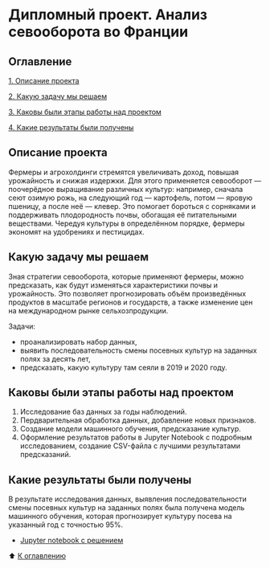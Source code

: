 # Дипломный проект. Анализ севооборота во Франции

## Оглавление

[1. Описание проекта](https://github.com/Terr14/SF_DS/tree/main/SF_DataScience_projects/%D0%94%D0%B8%D0%BF%D0%BB%D0%BE%D0%BC%D0%BD%D1%8B%D0%B9%20%D0%BF%D1%80%D0%BE%D0%B5%D0%BA%D1%82.%20%D0%A0%D0%B5%D0%B0%D0%BB%D1%8C%D0%BD%D1%8B%D0%B5%20%D0%BA%D0%B5%D0%B9%D1%81%D1%8B%20%D0%BA%D0%BE%D0%BC%D0%BF%D0%B0%D0%BD%D0%B8%D0%B9%20%C2%AB%D0%94%D0%B5%D0%B2%D1%85%D0%B0%D0%B1%C2%BB%20%D0%B8%20%C2%AB%D0%9B%D0%B0%D0%B1%D0%BE%D1%80%D0%B0%D1%82%D0%BE%D1%80%D0%B8%D1%8F%20%D0%B8%D1%81%D1%81%D0%BB%D0%B5%D0%B4%D0%BE%D0%B2%D0%B0%D0%BD%D0%B8%D0%B9%20%D0%B3%D1%80%D0%B0%D0%B6%D0%B4%D0%B0%D0%BD%D1%81%D0%BA%D0%BE%D0%B3%D0%BE%20%D0%BE%D0%B1%D1%89%D0%B5%D1%81%D1%82%D0%B2%D0%B0%C2%BB/%D0%90%D0%BD%D0%B0%D0%BB%D0%B8%D0%B7%20%D1%81%D1%85%D0%B5%D0%BC%20%D1%81%D0%B5%D0%B2%D0%BE%D0%BE%D0%B1%D0%BE%D1%80%D0%BE%D1%82%D0%B0#%D0%BE%D0%BF%D0%B8%D1%81%D0%B0%D0%BD%D0%B8%D0%B5-%D0%BF%D1%80%D0%BE%D0%B5%D0%BA%D1%82%D0%B0)

[2. Какую задачу мы решаем](https://github.com/Terr14/SF_DS/tree/main/SF_DataScience_projects/%D0%94%D0%B8%D0%BF%D0%BB%D0%BE%D0%BC%D0%BD%D1%8B%D0%B9%20%D0%BF%D1%80%D0%BE%D0%B5%D0%BA%D1%82.%20%D0%A0%D0%B5%D0%B0%D0%BB%D1%8C%D0%BD%D1%8B%D0%B5%20%D0%BA%D0%B5%D0%B9%D1%81%D1%8B%20%D0%BA%D0%BE%D0%BC%D0%BF%D0%B0%D0%BD%D0%B8%D0%B9%20%C2%AB%D0%94%D0%B5%D0%B2%D1%85%D0%B0%D0%B1%C2%BB%20%D0%B8%20%C2%AB%D0%9B%D0%B0%D0%B1%D0%BE%D1%80%D0%B0%D1%82%D0%BE%D1%80%D0%B8%D1%8F%20%D0%B8%D1%81%D1%81%D0%BB%D0%B5%D0%B4%D0%BE%D0%B2%D0%B0%D0%BD%D0%B8%D0%B9%20%D0%B3%D1%80%D0%B0%D0%B6%D0%B4%D0%B0%D0%BD%D1%81%D0%BA%D0%BE%D0%B3%D0%BE%20%D0%BE%D0%B1%D1%89%D0%B5%D1%81%D1%82%D0%B2%D0%B0%C2%BB/%D0%90%D0%BD%D0%B0%D0%BB%D0%B8%D0%B7%20%D1%81%D1%85%D0%B5%D0%BC%20%D1%81%D0%B5%D0%B2%D0%BE%D0%BE%D0%B1%D0%BE%D1%80%D0%BE%D1%82%D0%B0#%D0%BA%D0%B0%D0%BA%D1%83%D1%8E-%D0%B7%D0%B0%D0%B4%D0%B0%D1%87%D1%83-%D0%BC%D1%8B-%D1%80%D0%B5%D1%88%D0%B0%D0%B5%D0%BC)

[3. Каковы были этапы работы над проектом](https://github.com/Terr14/SF_DS/tree/main/SF_DataScience_projects/%D0%94%D0%B8%D0%BF%D0%BB%D0%BE%D0%BC%D0%BD%D1%8B%D0%B9%20%D0%BF%D1%80%D0%BE%D0%B5%D0%BA%D1%82.%20%D0%A0%D0%B5%D0%B0%D0%BB%D1%8C%D0%BD%D1%8B%D0%B5%20%D0%BA%D0%B5%D0%B9%D1%81%D1%8B%20%D0%BA%D0%BE%D0%BC%D0%BF%D0%B0%D0%BD%D0%B8%D0%B9%20%C2%AB%D0%94%D0%B5%D0%B2%D1%85%D0%B0%D0%B1%C2%BB%20%D0%B8%20%C2%AB%D0%9B%D0%B0%D0%B1%D0%BE%D1%80%D0%B0%D1%82%D0%BE%D1%80%D0%B8%D1%8F%20%D0%B8%D1%81%D1%81%D0%BB%D0%B5%D0%B4%D0%BE%D0%B2%D0%B0%D0%BD%D0%B8%D0%B9%20%D0%B3%D1%80%D0%B0%D0%B6%D0%B4%D0%B0%D0%BD%D1%81%D0%BA%D0%BE%D0%B3%D0%BE%20%D0%BE%D0%B1%D1%89%D0%B5%D1%81%D1%82%D0%B2%D0%B0%C2%BB/%D0%90%D0%BD%D0%B0%D0%BB%D0%B8%D0%B7%20%D1%81%D1%85%D0%B5%D0%BC%20%D1%81%D0%B5%D0%B2%D0%BE%D0%BE%D0%B1%D0%BE%D1%80%D0%BE%D1%82%D0%B0#%D0%BA%D0%B0%D0%BA%D0%BE%D0%B2%D1%8B-%D0%B1%D1%8B%D0%BB%D0%B8-%D1%8D%D1%82%D0%B0%D0%BF%D1%8B-%D1%80%D0%B0%D0%B1%D0%BE%D1%82%D1%8B-%D0%BD%D0%B0%D0%B4-%D0%BF%D1%80%D0%BE%D0%B5%D0%BA%D1%82%D0%BE%D0%BC)

[4. Какие результаты были получены](https://github.com/Terr14/SF_DS/tree/main/SF_DataScience_projects/%D0%94%D0%B8%D0%BF%D0%BB%D0%BE%D0%BC%D0%BD%D1%8B%D0%B9%20%D0%BF%D1%80%D0%BE%D0%B5%D0%BA%D1%82.%20%D0%A0%D0%B5%D0%B0%D0%BB%D1%8C%D0%BD%D1%8B%D0%B5%20%D0%BA%D0%B5%D0%B9%D1%81%D1%8B%20%D0%BA%D0%BE%D0%BC%D0%BF%D0%B0%D0%BD%D0%B8%D0%B9%20%C2%AB%D0%94%D0%B5%D0%B2%D1%85%D0%B0%D0%B1%C2%BB%20%D0%B8%20%C2%AB%D0%9B%D0%B0%D0%B1%D0%BE%D1%80%D0%B0%D1%82%D0%BE%D1%80%D0%B8%D1%8F%20%D0%B8%D1%81%D1%81%D0%BB%D0%B5%D0%B4%D0%BE%D0%B2%D0%B0%D0%BD%D0%B8%D0%B9%20%D0%B3%D1%80%D0%B0%D0%B6%D0%B4%D0%B0%D0%BD%D1%81%D0%BA%D0%BE%D0%B3%D0%BE%20%D0%BE%D0%B1%D1%89%D0%B5%D1%81%D1%82%D0%B2%D0%B0%C2%BB/%D0%90%D0%BD%D0%B0%D0%BB%D0%B8%D0%B7%20%D1%81%D1%85%D0%B5%D0%BC%20%D1%81%D0%B5%D0%B2%D0%BE%D0%BE%D0%B1%D0%BE%D1%80%D0%BE%D1%82%D0%B0#%D0%BA%D0%B0%D0%BA%D0%B8%D0%B5-%D1%80%D0%B5%D0%B7%D1%83%D0%BB%D1%8C%D1%82%D0%B0%D1%82%D1%8B-%D0%B1%D1%8B%D0%BB%D0%B8-%D0%BF%D0%BE%D0%BB%D1%83%D1%87%D0%B5%D0%BD%D1%8B)

## Описание проекта

Фермеры и агрохолдинги стремятся увеличивать доход, повышая урожайность
и снижая издержки. Для этого применяется севооборот — поочерёдное
выращивание различных культур: например, сначала сеют озимую рожь, на
следующий год — картофель, потом — яровую пшеницу, а после неё —
клевер. Это помогает бороться с сорняками и поддерживать плодородность
почвы, обогащая её питательными веществами. Чередуя культуры в
определённом порядке, фермеры экономят на удобрениях и пестицидах.

## Какую задачу мы решаем

Зная стратегии севооборота, которые применяют фермеры, можно предсказать, как будут изменяться характеристики почвы и урожайность. Это позволяет прогнозировать объём произведённых продуктов в масштабе регионов и государств, а также изменение цен на международном рынке сельхозпродукции.

Задачи:

* проанализировать набор данных,
* выявить последовательность смены посевных культур на заданных полях за десять лет,
* предсказать, какую культуру там сеяли в 2019 и 2020 году.

## Каковы были этапы работы над проектом

1. Исследование баз данных за годы наблюдений.
2. Пердварительная обработка данных, добавление новых признаков.
3. Создание модели машинного обучения, предсказание культур.
4. Оформление результатов работы в Jupyter Notebook с подробным исследованием, создание CSV-файла с лучшими результатами предсказаний.

## Какие результаты были получены

В результате исследования данных, выявления последовательности смены посевных культур на заданных полях была получена модель машинного обучения, которая прогнозирует культуру посева на указанный год с точностью 95%.

* [Jupyter notebook с решением](https://github.com/Terr14/SF_DS/blob/main/SF_DataScience_projects/%D0%94%D0%B8%D0%BF%D0%BB%D0%BE%D0%BC%D0%BD%D1%8B%D0%B9%20%D0%BF%D1%80%D0%BE%D0%B5%D0%BA%D1%82.%20%D0%A0%D0%B5%D0%B0%D0%BB%D1%8C%D0%BD%D1%8B%D0%B5%20%D0%BA%D0%B5%D0%B9%D1%81%D1%8B%20%D0%BA%D0%BE%D0%BC%D0%BF%D0%B0%D0%BD%D0%B8%D0%B9%20%C2%AB%D0%94%D0%B5%D0%B2%D1%85%D0%B0%D0%B1%C2%BB%20%D0%B8%20%C2%AB%D0%9B%D0%B0%D0%B1%D0%BE%D1%80%D0%B0%D1%82%D0%BE%D1%80%D0%B8%D1%8F%20%D0%B8%D1%81%D1%81%D0%BB%D0%B5%D0%B4%D0%BE%D0%B2%D0%B0%D0%BD%D0%B8%D0%B9%20%D0%B3%D1%80%D0%B0%D0%B6%D0%B4%D0%B0%D0%BD%D1%81%D0%BA%D0%BE%D0%B3%D0%BE%20%D0%BE%D0%B1%D1%89%D0%B5%D1%81%D1%82%D0%B2%D0%B0%C2%BB/%D0%90%D0%BD%D0%B0%D0%BB%D0%B8%D0%B7%20%D1%81%D1%85%D0%B5%D0%BC%20%D1%81%D0%B5%D0%B2%D0%BE%D0%BE%D0%B1%D0%BE%D1%80%D0%BE%D1%82%D0%B0/Crop_rotation_analysis.ipynb)

:arrow_up: [К оглавлению](https://github.com/Terr14/SF_DS/tree/main/SF_DataScience_projects/%D0%94%D0%B8%D0%BF%D0%BB%D0%BE%D0%BC%D0%BD%D1%8B%D0%B9%20%D0%BF%D1%80%D0%BE%D0%B5%D0%BA%D1%82.%20%D0%A0%D0%B5%D0%B0%D0%BB%D1%8C%D0%BD%D1%8B%D0%B5%20%D0%BA%D0%B5%D0%B9%D1%81%D1%8B%20%D0%BA%D0%BE%D0%BC%D0%BF%D0%B0%D0%BD%D0%B8%D0%B9%20%C2%AB%D0%94%D0%B5%D0%B2%D1%85%D0%B0%D0%B1%C2%BB%20%D0%B8%20%C2%AB%D0%9B%D0%B0%D0%B1%D0%BE%D1%80%D0%B0%D1%82%D0%BE%D1%80%D0%B8%D1%8F%20%D0%B8%D1%81%D1%81%D0%BB%D0%B5%D0%B4%D0%BE%D0%B2%D0%B0%D0%BD%D0%B8%D0%B9%20%D0%B3%D1%80%D0%B0%D0%B6%D0%B4%D0%B0%D0%BD%D1%81%D0%BA%D0%BE%D0%B3%D0%BE%20%D0%BE%D0%B1%D1%89%D0%B5%D1%81%D1%82%D0%B2%D0%B0%C2%BB/%D0%90%D0%BD%D0%B0%D0%BB%D0%B8%D0%B7%20%D1%81%D1%85%D0%B5%D0%BC%20%D1%81%D0%B5%D0%B2%D0%BE%D0%BE%D0%B1%D0%BE%D1%80%D0%BE%D1%82%D0%B0#%D0%BE%D0%B3%D0%BB%D0%B0%D0%B2%D0%BB%D0%B5%D0%BD%D0%B8%D0%B5)